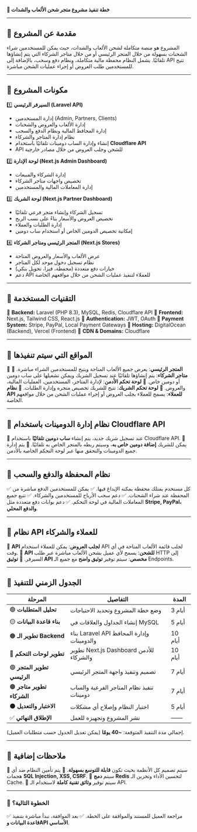 **📌 خطة تنفيذ مشروع متجر شحن الألعاب والشدات**

---

## **🔹 مقدمة عن المشروع**

المشروع هو منصة متكاملة لشحن الألعاب والشدات، حيث يمكن للمستخدمين شراء الشحنات بسهولة من خلال المتجر الرئيسي أو من خلال متاجر الشركاء التي يتم إنشاؤها تلقائيًا. يشمل النظام محفظة مالية متكاملة، ونظام دفع وسحب، بالإضافة إلى API تتيح للمستخدمين طلب العروض أو إجراء عمليات الشحن مباشرة.

---

## **🔹 مكونات المشروع**

1️⃣ **السيرفر الرئيسي (Laravel API)**
- إدارة المستخدمين (Admin, Partners, Clients)
- إدارة الألعاب والعروض والشحنات
- إدارة المحافظ المالية ونظام الدفع والسحب
- نظام إدارة المتاجر والشركاء
- إنشاء وإدارة الساب دومينات تلقائيًا باستخدام **Cloudflare API**
- API للشحن وجلب العروض من خلال مصادر خارجية

2️⃣ **لوحة الإدارة (Next.js Admin Dashboard)**
- إدارة الشركاء والمبيعات
- تخصيص واجهات متاجر الشركاء
- إدارة المعاملات المالية والمستخدمين

3️⃣ **لوحة الشريك (Next.js Partner Dashboard)**
- تسجيل الشركاء وإنشاء متجر فرعي تلقائيًا
- تخصيص العروض والأسعار بناءً على نسب الربح
- إدارة الطلبات والعملاء
- إمكانية تخصيص الدومين الخاص أو استخدام ساب دومين

4️⃣ **المتجر الرئيسي ومتاجر الشركاء (Next.js Stores)**
- عرض الألعاب والأسعار والعروض المتاحة
- نظام تسجيل دخول موحد لكل المتاجر
- خيارات دفع متعددة (محفظة، فيزا، تحويل بنكي)
- دعم API للعملاء لتنفيذ عمليات الشحن من خلال مواقعهم الخاصة

---

## **🔹 التقنيات المستخدمة**

🔹 **Backend:** Laravel (PHP 8.3), MySQL, Redis, Cloudflare API
🔹 **Frontend:** Next.js, Tailwind CSS, React.js
🔹 **Authentication:** JWT, OAuth
🔹 **Payment System:** Stripe, PayPal, Local Payment Gateways
🔹 **Hosting:** DigitalOcean (Backend), Vercel (Frontend)
🔹 **CDN & Domains:** Cloudflare

---

## **🔹 المواقع التي سيتم تنفيذها**

📌 **المتجر الرئيسي**: يعرض جميع الألعاب المتاحة ويتيح للمستخدمين الشراء مباشرة.
📌 **متاجر الشركاء**: يتم إنشاؤها تلقائيًا عند تسجيل الشريك ويمكن تشغيلها على ساب دومين أو دومين خاص.
📌 **لوحة تحكم الأدمن**: لإدارة المتاجر، المستخدمين، العمليات المالية، والعروض.
📌 **لوحة تحكم الشريك**: تتيح للشريك تخصيص متجره وإدارة الطلبات.
📌 **نظام API للعملاء**: يسمح للعملاء بجلب العروض أو إجراء عمليات الشحن من خلال مواقعهم الخاصة.

---

## **🔹 نظام إدارة الدومينات باستخدام Cloudflare API**

📌 عند تسجيل شريك جديد، يتم إنشاء **ساب دومين تلقائيًا** باستخدام Cloudflare API.
📌 يمكن للشريك **إضافة دومين خاص به**، وسيتم ربطه بالمتجر الخاص به تلقائيًا.
📌 يتم إدارة جميع الدومينات والتحقق منها عبر لوحة التحكم الخاصة بالأدمن.

---

## **🔹 نظام المحفظة والدفع والسحب**

✅ كل مستخدم يمتلك محفظة يمكنه الإيداع فيها.
✅ يمكن للمستخدمين الدفع مباشرة من المحفظة عند شراء الشحنات.
✅ دعم سحب الأرباح للمستخدمين والشركاء.
✅ تتبع جميع المعاملات المالية في لوحة التحكم.
✅ دعم بوابات دفع متعددة مثل **Stripe, PayPal، والدفع المحلي**.

---

## **🔹 نظام API للعملاء والشركاء**

📌 **API لجلب العروض**: يمكن للعملاء استخدام API لجلب قائمة الألعاب المتاحة في أي وقت.
📌 **API للشحن**: يسمح لأي عميل بشحن الألعاب مباشرة عبر طلب HTTP إلى السيرفر.
📌 **توثيق API مخصص**: سيتم توفير **توثيق واضح** مع جميع الـ Endpoints.

---

## **🔹 الجدول الزمني للتنفيذ**

| المرحلة | التفاصيل | المدة |
|---------|----------|--------|
| 🟢 **تحليل المتطلبات** | وضع خطة المشروع وتحديد الاحتياجات | 3 أيام |
| 🟡 **بناء قاعدة البيانات** | إنشاء الجداول والعلاقات في MySQL | 5 أيام |
| 🟠 **تطوير الـ Backend** | بناء Laravel API وإدارة المحافظ والدومينات | 10 أيام |
| 🔵 **تطوير لوحات التحكم** | تطوير Next.js Dashboard للأدمن والشركاء | 10 أيام |
| 🟣 **تطوير المتجر الرئيسي** | تصميم وتنفيذ واجهة المتجر الرئيسي | 7 أيام |
| 🟤 **تطوير متاجر الشركاء** | تنفيذ نظام المتاجر الفرعية والساب دومينات | 7 أيام |
| ⚫ **الاختبار والتعديل** | اختبار النظام وإصلاح أي مشكلات | 5 أيام |
| ✅ **الإطلاق النهائي** | نشر المشروع وتجهيزه للعمل | —— |

إجمالي مدة التنفيذ المتوقعة: **~40 يومًا** (يمكن تعديل الجدول حسب متطلبات العميل).

---

## **🔹 ملاحظات إضافية**

📌 سيتم تصميم كل الأنظمة بحيث تكون **قابلة للتوسع بسهولة**.
📌 يتم تأمين النظام ضد أي هجمات **SQL Injection, XSS, CSRF**.
📌 سيتم **دمج Redis** لتحسين الأداء وتخزين الـ Cache.
📌 سيتم توفير **وثائق تقنية كاملة** لاستخدام الـ API.

---

### **🎯 الخطوة التالية؟**
✅ مراجعة العميل للمستند والموافقة على الخطة.
✅ بعد الموافقة، نبدأ مباشرة بتنفيذ **قاعدة البيانات وAPI الأساسي**.

